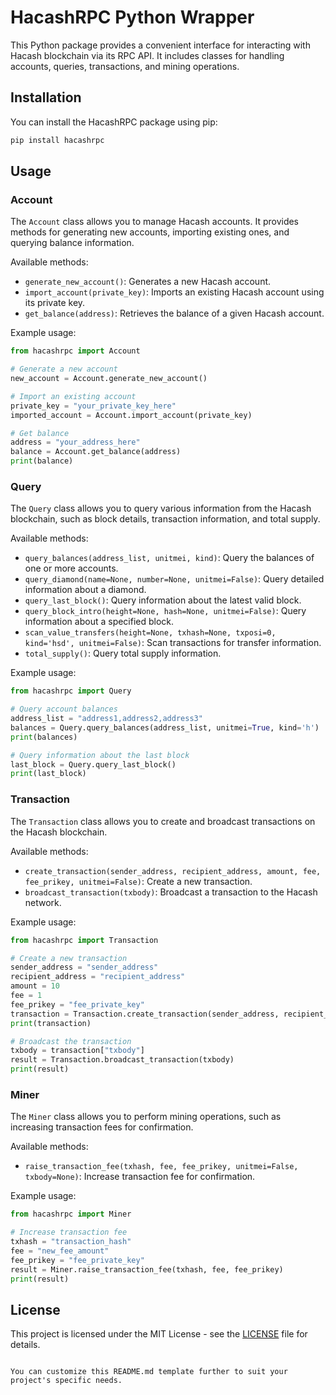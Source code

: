 # HacashRPC Python Wrapper

This Python package provides a convenient interface for interacting with Hacash blockchain via its RPC API. It includes classes for handling accounts, queries, transactions, and mining operations.

## Installation

You can install the HacashRPC package using pip:

```bash
pip install hacashrpc
```

## Usage

### Account

The `Account` class allows you to manage Hacash accounts. It provides methods for generating new accounts, importing existing ones, and querying balance information.

Available methods:

- `generate_new_account()`: Generates a new Hacash account.
- `import_account(private_key)`: Imports an existing Hacash account using its private key.
- `get_balance(address)`: Retrieves the balance of a given Hacash account.

Example usage:

```python
from hacashrpc import Account

# Generate a new account
new_account = Account.generate_new_account()

# Import an existing account
private_key = "your_private_key_here"
imported_account = Account.import_account(private_key)

# Get balance
address = "your_address_here"
balance = Account.get_balance(address)
print(balance)
```

### Query

The `Query` class allows you to query various information from the Hacash blockchain, such as block details, transaction information, and total supply.

Available methods:

- `query_balances(address_list, unitmei, kind)`: Query the balances of one or more accounts.
- `query_diamond(name=None, number=None, unitmei=False)`: Query detailed information about a diamond.
- `query_last_block()`: Query information about the latest valid block.
- `query_block_intro(height=None, hash=None, unitmei=False)`: Query information about a specified block.
- `scan_value_transfers(height=None, txhash=None, txposi=0, kind='hsd', unitmei=False)`: Scan transactions for transfer information.
- `total_supply()`: Query total supply information.

Example usage:

```python
from hacashrpc import Query

# Query account balances
address_list = "address1,address2,address3"
balances = Query.query_balances(address_list, unitmei=True, kind='h')
print(balances)

# Query information about the last block
last_block = Query.query_last_block()
print(last_block)
```

### Transaction

The `Transaction` class allows you to create and broadcast transactions on the Hacash blockchain.

Available methods:

- `create_transaction(sender_address, recipient_address, amount, fee, fee_prikey, unitmei=False)`: Create a new transaction.
- `broadcast_transaction(txbody)`: Broadcast a transaction to the Hacash network.

Example usage:

```python
from hacashrpc import Transaction

# Create a new transaction
sender_address = "sender_address"
recipient_address = "recipient_address"
amount = 10
fee = 1
fee_prikey = "fee_private_key"
transaction = Transaction.create_transaction(sender_address, recipient_address, amount, fee, fee_prikey)
print(transaction)

# Broadcast the transaction
txbody = transaction["txbody"]
result = Transaction.broadcast_transaction(txbody)
print(result)
```

### Miner

The `Miner` class allows you to perform mining operations, such as increasing transaction fees for confirmation.

Available methods:

- `raise_transaction_fee(txhash, fee, fee_prikey, unitmei=False, txbody=None)`: Increase transaction fee for confirmation.

Example usage:

```python
from hacashrpc import Miner

# Increase transaction fee
txhash = "transaction_hash"
fee = "new_fee_amount"
fee_prikey = "fee_private_key"
result = Miner.raise_transaction_fee(txhash, fee, fee_prikey)
print(result)
```

## License

This project is licensed under the MIT License - see the [LICENSE](LICENSE) file for details.
```

You can customize this README.md template further to suit your project's specific needs.